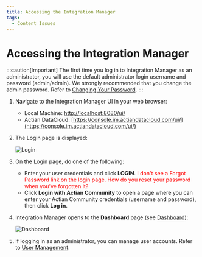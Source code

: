 ```yaml
---
title: Accessing the Integration Manager
tags:
  - Content Issues
---
```


# Accessing the Integration Manager

:::caution[Important]
    The first time you log in to Integration Manager as an administrator, you will use the default administrator login username and password (admin/admin). We strongly recommended that you change the admin password. Refer to [Changing Your Password](./editing-your-profile#changing-your-password).
:::

1. Navigate to the Integration Manager UI in your web browser:
   * Local Machine: [http://localhost:8080/ui/](http://localhost:8080/ui/)
   * Actian DataCloud: [https://console.im.actiandatacloud.com/ui/](https://console.im.actiandatacloud.com/ui/)
2. The Login page is displayed:
   
   ![Login](/img/Login.png)
3. On the Login page, do one of the following:
   * Enter your user credentials and click **LOGIN**. <font color="red">I don't see a Forgot Password link on the login page. How do you reset your password when you've forgotten it?</font>
   * Click **Login with Actian Community** to open a page where you can enter your Actian Community credentials (username and password), then click **Log in**.

4. Integration Manager opens to the **Dashboard** page (see [Dashboard](./dashboard)):

   ![Dashboard](/img/Dashboard.png)

5. If logging in as an administrator, you can manage user accounts. Refer to [User Management](./integration-manager/admin/access-control/user-management).

